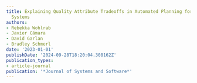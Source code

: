 ```yaml
---
title: Explaining Quality Attribute Tradeoffs in Automated Planning for Self-Adaptive
  Systems
authors:
- Rebekka Wohlrab
- Javier Cámara
- David Garlan
- Bradley Schmerl
date: '2023-01-01'
publishDate: '2024-09-28T18:20:04.308162Z'
publication_types:
- article-journal
publication: '*Journal of Systems and Software*'
---
```

